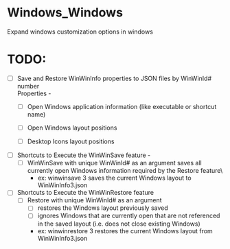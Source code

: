 # Windows_Windows

Expand windows customization options in windows



# TODO:

- [ ] Save and Restore WinWinInfo properties to JSON files by WinWinId# number\
       Properties - 
    - [ ] Open Windows application information (like executable or shortcut name)
    - [ ]  Open Windows layout positions
    - [ ]  Desktop Icons layout positions


- [ ] Shortcuts to Execute the WinWinSave feature - 
    - [ ] WinWinSave with unique WinWinId# as an argument saves all currently open Windows information required by the Restore feature\
        - ex: winwinsave 3 saves the current Windows layout to WinWinInfo3.json


- [ ] Shortcuts to Execute the WinWinRestore feature
    - [ ] Restore with unique WinWinId# as an argument
        - [ ] restores the Windows layout previously saved
        - [ ] ignores Windows that are currently open that are not referenced in the saved layout (i.e. does not close existing Windows)
        - ex: winwinrestore 3 restores the current Windows layout from WinWinInfo3.json
